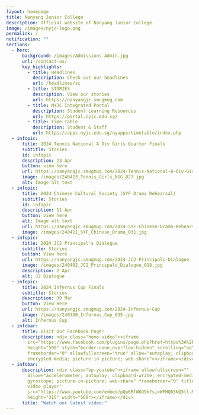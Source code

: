 ```yaml
---
layout: homepage
title: Nanyang Junior College
description: Official website of Nanyang Junior College.
image: /images/nyjc-logo.png
permalink: /
notification: ""
sections:
  - hero:
      background: /images/Admissions-Admin.jpg
      url: /contact-us/
      key_highlights:
        - title: Headlines
          description: Check out our headlines
          url: /headlines/sc
        - title: STORIES
          description: View our stories
          url: https://nanyangjc.smugmug.com
        - title: NYJC Integrated Portal
          description: Student Learning Resources
          url: https://portal.nyjc.edu.sg/
        - title: Time Table
          description: Student & Staff
          url: https://apps.nyjc.edu.sg/nyapps/timetable/index.php
  - infopic:
      title: 2024 Tennis National A Div Girls Quarter Finals
      subtitle: Stories
      id: infopic
      description: 23 Apr
      button: view here
      url: https://nanyangjc.smugmug.com/2024-Tennis-National-A-Div-Girls-Quarter-Finals
      image: /images/240423_Tennis_Girls_NSG_027.jpg
      alt: Image alt text
  - infopic:
      title: 2024 Chinese Cultural Society (SYF Drama Rehearsal)
      subtitle: Stories
      id: infopic
      description: 11 Apr
      button: view here
      alt: Image alt text
      url: https://nanyangjc.smugmug.com/2024-SYF-Chinese-Drama-Rehearsal
      image: /images/240411_SYF_Chinese_Drama_031.jpg
  - infopic:
      title: 2024 JC2 Principal's Dialogue
      subtitle: Stories
      button: View here
      url: https://nanyangjc.smugmug.com/2024-JC2-Principals-Dialogue
      image: /images/240402_JC2_Principals_Dialogue_018.jpg
      description: 2 Apr
      alt: J2 Dialogue
  - infopic:
      title: 2024 Infernus Cup Finals
      subtitle: Stories
      description: 30 Mar
      button: View Here
      url: https://nanyangjc.smugmug.com/2024-Infernus-Cup
      image: /images/240330_Infernus_Cup_035.jpg
      alt: Infernus Cup
  - infobar:
      title: Visit Our Facebook Page!
      description: <div class="home-video"><iframe
        src="https://www.facebook.com/plugins/page.php?href=https%3A%2F%2Fwww.facebook.com%2FNanyangjc%2F&tabs=timeline&width=340&height=500&small_header=false&adapt_container_width=true&hide_cover=false&show_facepile=true&appId"
        height="500" style="border:none;overflow:hidden" scrolling="no"
        frameborder="0" allowfullscreen="true" allow="autoplay; clipboard-write;
        encrypted-media; picture-in-picture; web-share"></iframe></div>
  - infobar:
      description: <div class="bp-youtube"><iframe allowfullscreen=""
        allow="accelerometer; autoplay; clipboard-write; encrypted-media;
        gyroscope; picture-in-picture; web-share" frameborder="0" title="YouTube
        video player"
        src="https://www.youtube.com/embed/pQu6RfWKO9k?si=WFHQ65NQ5tl-M84f"
        height="315" width="560"></iframe></div>
      title: "Watch our latest video:"
---
```

